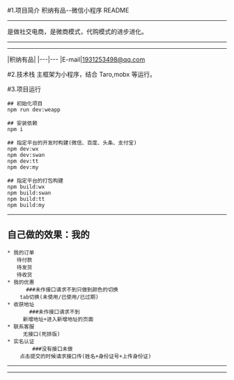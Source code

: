#1.项目简介
积纳有品--微信小程序
README
****
是做社交电商，是微商模式，代购模式的进步进化。
****
****
	
|积纳有品|
|---|---
|E-mail|1931253498@qq.com


#2.技术栈
主框架为小程序，结合 Taro,mobx 等运行。

#3.项目运行

```
## 初始化项目
npm run dev:weapp

## 安装依赖
npm i

## 指定平台的开发时构建(微信、百度、头条、支付宝)
npm dev:wx
npm dev:swan
npm dev:tt
npm dev:my

## 指定平台的打包构建
npm build:wx
npm build:swan
npm build:tt
npm build:my

```


****
## 自己做的效果：我的
    * 我的订单
       待付款
       待发货
       待收货
    * 我的优惠
          ###未作接口请求不到只做到颜色的切换
        tab切换(未使用/已使用/已过期)
    * 收获地址
           ###未作接口请求不到
         新增地址+进入新增地址的页面
    * 联系客服
         无接口(死排版)
    * 实名认证
            ###没有接口未做
        点击提交的时候请求接口传(姓名+身份证号+上传身份证)


--------------------------------

[邮箱]:1931253498@qq.com
[qq]:1931253498

--------------------------------

 